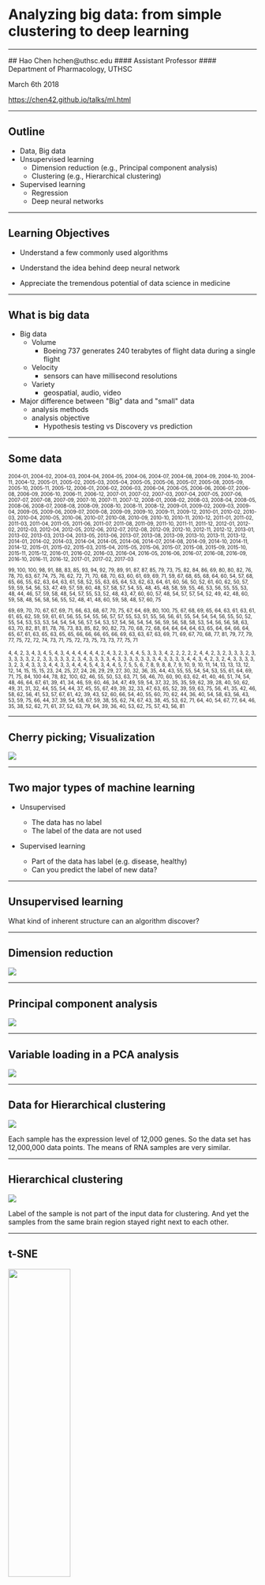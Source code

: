 # Analyzing big data: from simple clustering to deep learning
<hr style="color:royalblue">
## Hao Chen
hchen@uthsc.edu 
#### Assistant Professor
#### Department of Pharmacology, UTHSC

March 6th 2018

https://chen42.github.io/talks/ml.html

---


## Outline

* Data, Big data
* Unsupervised learning
	* Dimension reduction (e.g., Principal component analysis)
	* Clustering (e.g., Hierarchical clustering) 	
* Supervised learning
	* Regression
	* Deep neural networks	
---

## Learning Objectives

* Understand a few commonly used algorithms 

* Understand the idea behind deep neural network

* Appreciate the tremendous potential of data science in medicine

---

## What is big data

* Big data 
	* Volume 
		* Boeing 737 generates 240 terabytes of flight data during a single flight
	* Velocity 
		* sensors can have millisecond resolutions
	* Variety
		* geospatial, audio, video
* Major difference between "Big" data and "small" data 
	* analysis methods 
	* analysis objective  
		* Hypothesis testing vs Discovery vs prediction

---

## Some data 

<font size=1>

2004-01, 2004-02, 2004-03, 2004-04, 2004-05, 2004-06, 2004-07, 2004-08, 2004-09, 2004-10, 2004-11, 2004-12, 2005-01, 2005-02, 2005-03, 2005-04, 2005-05, 2005-06, 2005-07, 2005-08, 2005-09, 2005-10, 2005-11, 2005-12, 2006-01, 2006-02, 2006-03, 2006-04, 2006-05, 2006-06, 2006-07, 2006-08, 2006-09, 2006-10, 2006-11, 2006-12, 2007-01, 2007-02, 2007-03, 2007-04, 2007-05, 2007-06, 2007-07, 2007-08, 2007-09, 2007-10, 2007-11, 2007-12, 2008-01, 2008-02, 2008-03, 2008-04, 2008-05, 2008-06, 2008-07, 2008-08, 2008-09, 2008-10, 2008-11, 2008-12, 2009-01, 2009-02, 2009-03, 2009-04, 2009-05, 2009-06, 2009-07, 2009-08, 2009-09, 2009-10, 2009-11, 2009-12, 2010-01, 2010-02, 2010-03, 2010-04, 2010-05, 2010-06, 2010-07, 2010-08, 2010-09, 2010-10, 2010-11, 2010-12, 2011-01, 2011-02, 2011-03, 2011-04, 2011-05, 2011-06, 2011-07, 2011-08, 2011-09, 2011-10, 2011-11, 2011-12, 2012-01, 2012-02, 2012-03, 2012-04, 2012-05, 2012-06, 2012-07, 2012-08, 2012-09, 2012-10, 2012-11, 2012-12, 2013-01, 2013-02, 2013-03, 2013-04, 2013-05, 2013-06, 2013-07, 2013-08, 2013-09, 2013-10, 2013-11, 2013-12, 2014-01, 2014-02, 2014-03, 2014-04, 2014-05, 2014-06, 2014-07, 2014-08, 2014-09, 2014-10, 2014-11, 2014-12, 2015-01, 2015-02, 2015-03, 2015-04, 2015-05, 2015-06, 2015-07, 2015-08, 2015-09, 2015-10, 2015-11, 2015-12, 2016-01, 2016-02, 2016-03, 2016-04, 2016-05, 2016-06, 2016-07, 2016-08, 2016-09, 2016-10, 2016-11, 2016-12, 2017-01, 2017-02, 2017-03

99, 100, 100, 98, 91, 88, 83, 85, 93, 94, 92, 79, 89, 91, 87, 87, 85, 79, 73, 75, 82, 84, 86, 69, 80, 80, 82, 76, 78, 70, 63, 67, 74, 75, 76, 62, 72, 71, 70, 68, 70, 63, 60, 61, 69, 69, 71, 59, 67, 68, 65, 68, 64, 60, 54, 57, 68, 65, 66, 55, 62, 63, 64, 63, 61, 58, 52, 55, 63, 65, 64, 53, 62, 63, 64, 61, 60, 56, 50, 52, 61, 60, 62, 50, 57, 59, 59, 54, 56, 53, 47, 49, 57, 59, 60, 48, 57, 58, 57, 54, 55, 48, 45, 48, 58, 59, 55, 46, 53, 56, 55, 55, 53, 48, 44, 46, 57, 59, 58, 48, 54, 57, 55, 53, 52, 48, 43, 47, 60, 60, 57, 48, 54, 57, 57, 54, 52, 49, 42, 48, 60, 59, 58, 48, 56, 58, 56, 55, 52, 48, 41, 48, 60, 59, 58, 48, 57, 60, 75

69, 69, 70, 70, 67, 67, 69, 71, 66, 63, 68, 67, 70, 75, 67, 64, 69, 80, 100, 75, 67, 68, 69, 65, 64, 63, 61, 63, 61, 61, 65, 62, 59, 59, 61, 61, 56, 55, 54, 55, 56, 57, 57, 55, 53, 51, 55, 56, 56, 61, 55, 54, 54, 54, 56, 55, 50, 52, 55, 54, 53, 53, 53, 54, 54, 54, 56, 57, 54, 53, 57, 54, 56, 54, 54, 56, 59, 56, 58, 58, 53, 54, 56, 56, 58, 63, 63, 70, 82, 81, 81, 78, 76, 73, 83, 85, 82, 90, 82, 73, 70, 68, 72, 68, 64, 64, 64, 64, 63, 65, 64, 64, 66, 64, 65, 67, 61, 63, 65, 63, 65, 65, 66, 66, 66, 65, 66, 69, 63, 63, 67, 63, 69, 71, 69, 67, 70, 68, 77, 81, 79, 77, 79, 77, 75, 72, 72, 74, 73, 71, 75, 72, 73, 75, 73, 73, 77, 75, 71

4, 4, 2, 3, 4, 3, 4, 5, 4, 3, 4, 4, 4, 4, 4, 4, 2, 4, 3, 2, 3, 4, 4, 5, 3, 3, 3, 4, 2, 2, 2, 2, 2, 4, 4, 2, 3, 2, 3, 3, 3, 2, 3, 3, 3, 3, 3, 2, 2, 3, 3, 3, 3, 3, 2, 3, 4, 3, 3, 3, 3, 4, 3, 3, 3, 3, 3, 3, 3, 4, 3, 3, 3, 3, 4, 4, 3, 4, 2, 3, 2, 4, 3, 3, 3, 3, 3, 2, 3, 4, 3, 3, 3, 4, 4, 3, 3, 4, 4, 4, 5, 4, 3, 4, 4, 5, 7, 5, 5, 6, 7, 8, 9, 8, 8, 7, 9, 10, 9, 10, 11, 14, 13, 13, 13, 12, 12, 14, 15, 15, 15, 23, 24, 25, 27, 24, 26, 29, 29, 27, 30, 32, 36, 35, 44, 43, 55, 55, 54, 54, 53, 55, 61, 64, 69, 71, 75, 84, 100
44, 78, 82, 100, 62, 46, 55, 50, 53, 63, 71, 56, 46, 70, 60, 90, 63, 62, 41, 40, 46, 51, 74, 54, 48, 46, 64, 67, 61, 39, 41, 34, 46, 59, 60, 46, 34, 47, 49, 59, 54, 37, 32, 35, 35, 59, 62, 39, 28, 40, 50, 62, 49, 31, 31, 32, 44, 55, 54, 44, 37, 45, 55, 67, 49, 39, 32, 33, 47, 63, 65, 52, 39, 59, 63, 75, 56, 41, 35, 42, 46, 58, 62, 56, 41, 53, 57, 67, 61, 42, 39, 43, 52, 60, 66, 54, 40, 55, 60, 70, 62, 44, 36, 40, 54, 58, 63, 56, 43, 53, 59, 75, 66, 44, 37, 39, 54, 58, 67, 59, 38, 55, 62, 74, 67, 43, 38, 45, 53, 62, 71, 64, 40, 54, 67, 77, 64, 46, 35, 38, 52, 62, 71, 61, 37, 52, 63, 79, 64, 39, 36, 40, 53, 62, 75, 57, 43, 56, 81
</font>

---

## Cherry picking; Visualization

![](./images/deep_learning/deepLearning_google_trends.png)


---

## Two major types of machine learning
* Unsupervised 
	* The data has no label
	* The label of the data are not used 

* Supervised learning
	* Part of the data has label (e.g. disease, healthy) 
	* Can you predict the label of new data?

---

## Unsupervised learning 

What kind of inherent structure can an algorithm discover?

---

## Dimension reduction

![](./images/deep_learning/fake_data.png)


---

## Principal component analysis

![](./images/deep_learning/fig_pca_principal_component_analysis.png)

---


## Variable loading in a PCA analysis

![](./images/p50retreat2017/pca_loading.png)


---

## Data for Hierarchical clustering

![](./images/deep_learning/100.samples.boxplot.png)


Each sample has the expression level of 12,000 genes. So the data set has 12,000,000 data points.  The means of RNA samples are very similar.  

---
<!---

## Histogram and density plots 

![](./images/deep_learning/histogram_density.png)

<pre> <code data-trim data-noescape>
# R code
library(ggplot2)
df0<-data.frame(x=rnorm(1000, mean=10,sd=10))
p<-ggplot(df0, aes(x=x))+geom_histogram(aes(y=..density..), color="grey60", fill="grey80")+
geom_density()+
theme(axis.text.y=element_text(face="bold", size=12))
print(p)
</code>
</pre>

## Density plots of ~100 RNA-Seq samples


![](./images/deep_learning/100.samples.densityplot.png)

The distribution is somewhat different between brain regions.


--->


## Hierarchical clustering 


![](./images/deep_learning/brain.region.hclust.png)

Label of the sample is not part of the input data for clustering. And yet the samples from the same brain region stayed right next to each other.  


---

## t-SNE 

<img src="https://lvdmaaten.github.io/tsne/examples/mnist_tsne.jpg" width=50% height=40%>

---

## Supervised Learning

* Training 	
	* Collect a set of data that has labels 
		* Images with text annotation of the object in the image (e.g. [hand written digits](https://www.kaggle.com/c/digit-recognizer))
	* Select a mathematical model, adjust the parameter in the model  so the output is close to the label
	* Repeatedly adjust the parameters for all the samples in the data collection, with an effort to reduce overall error rate
* Testing
	* Run a set of new samples with labels through the model 
	* Record the number of errors.
* Deployment
	* Use the model to **predict** the label of completely new data.

---

## Decision Tree

<a href="http://www.r2d3.us/visual-intro-to-machine-learning-part-1/" target=_new><img src="./images/deep_learning/decisionTree.png"></a>

---

## Linear regression

Y=a*X+b

![](./images/deep_learning/linear_regression.png)
<pre> <code data-trim data-noescape>
#Linear regression
library(ggplot2)
x0<-runif(10, min=0,max=9)
y0<-x0*rnorm(10,mean=1,sd=0.1)+rnorm(10,mean=0,sd=0.2)
dat<-data.frame(x=x0, y=y0)
summary(lm(x0~y0, dat))
P<-ggplot(dat, aes(x,y))+geom_point(color="grey40",size=4)+stat_smooth(method="lm")
print(P)
</code>
</pre>


---

## Linear regresssion by iterative updates [R code](https://www.r-bloggers.com/linear-regression-by-gradient-descent/)



![](./images/deep_learning/gradient_descent_for_linear_regression.gif)


<pre> <code>
## theta is the parameter, alpha is learning rate
for (i in 1:num_iters) {
  error <- (X %*% theta - y)
  delta <- t(X) %*% error / length(y)
  theta <- theta - alpha * delta
}
</code>
</pre>

---

## A neuron: biological model vs mathematical model 

<table><tr><td width=50%>
<img src="./images/deep_learning/neuron.gif" width=90%>
</td>
<td width=50%>
<img src="./images/deep_learning/perceptron.png" width=90%>
</td></tr>
</table>



---
## Deep neural network


![](http://neuralnetworksanddeeplearning.com/images/tikz40.png)


---

## Gradient descent error surface
<a href="https://spin.atomicobject.com/2014/06/24/gradient-descent-linear-regression/">
<img src="./images/deep_learning/gradient_descent_error_surface.png"></a>

---

## Rectified Linear Unit  (ReLU)

Activation of the neurons

![](./images/deep_learning/relu.png)

<pre> <code data-trim data-noescape>
#ReLU
library(ggplot2)
relu<-function(x) sapply(x, function(z) max(-5,z))
x<-seq(from=-10, to=5, by=0.1)
y<-relu(x)
dat<-data.frame(X=x, Y=y)
P<-ggplot(dat, aes(x=X, y=Y))+geom_line(size=1.6, color="orange")
print(P)
</code>
</pre>

---


## Logistic regression

Output layer

![](./images/deep_learning/logit_regression.png)
<pre> <code data-trim data-noescape>
#Logistic regression
library(ggplot2)
x<-c(runif(20, min=1,max=5), runif(4, min=5,max=10), runif(20, min=10,max=15))
y<-c(rep(1,22), rep(0,22))
dat<-data.frame(X=x, Y=y)
p<-ggplot(dat, aes(X,Y))+geom_point(color="grey40")+stat_smooth(method="glm", method.args=list(family="binomial"), se=F)
print(p)
</code>
</pre>

---

## Multilayer neural networks and backpropagation

<a href="http://www.nature.com/nature/journal/v521/n7553/abs/nature14539.html">
<img src="./images/deep_learning/network_structure.png">
</a>


---
## A toy neural network 

<a href="http://www.emergentmind.com/neural-network" target=_new>
<img src="./images/deep_learning/toy.png">
</a>

---

## Can deep neural networks be used on genetics data?

<img src="./images/deep_learning/gwas.jpg" width=70%>

---

## Use genetic variation to predict skin color in rats

<pre><code data-trim data-noescape>
#python
from keras.models import Sequential
from keras.layers import Dense, Dropout, Activation, Flatten

# read in the data, split training vs testing 
dataset=pd.read_csv("./hs_snps.csv",delimiter=",", dtype="float", na_filter=True)
X = dataset[:,1:18571] #chr1  SNPs
Y = dataset[:,0] #coat color
X_train, X_test, y_train, y_test = train_test_split(X, Y, test_size=0.25, random_state=42)

# construct the network
model = Sequential()
model.add(Dense(200, input_dim=18570, init='uniform', activation='relu'))
model.add(Dense(200, init='uniform', activation='relu'))
model.add(Dense(5, init='uniform', activation='softmax'))

# compile the model
model.compile(loss='categorical_crossentropy', optimizer='adam', metrics=['accuracy'])

# fit the model
model.fit(X_train, y_train, nb_epoch=100, batch_size=200)

#evaluate the model and print results
scores = model.evaluate(X_test, y_test)
print("%s: %.2f%%" % (model.metrics_names[1], scores[1]*100))
</code>
</pre>


---

## Convolutional neural network

<a href="http://www.nature.com/nature/journal/v521/n7553/abs/nature14539.html">
<img src="./images/deep_learning/cnn.png">
</a>

---

<a href="https://www.ncbi.nlm.nih.gov/pubmed/28117445">
<img src="./images/deep_learning/dermatologist.png">
</a>
![](./images/deep_learning/skin_cnn.png)

---

##  Dimension reduction on the last hidden layer 

![](./images/deep_learning/tSNE.png)


---

## Detecting Rodent Social Interaction Using a CNN

### Labeling the data
<img src="./images/deep_learning/labelRatBodyParts.png" width=50% height=70%>

---

<img src="./images/deep_learning/training_progression.png" width=70%>

---

## Object detection and reconstruction of behavior 

<video width="1080" controls>
<source src="./images/deep_learning/YoRodents_utrf_demo.mp4" type="video/mp4">
</video> 


---

# ?

---

## Additional reading

* [Are you ready for a computer to predict the death of your patients?](https://arxiv.org/abs/1711.06402) 

* [Deep learning is hard, why can we have a neural net to design other neural nets?](https://www.youtube.com/watch?v=o4rFnSh1ZFs)

* [Can deep learning work withouth training data?](http://www.andrewng.org/portfolio/deep-learning-and-unsupervised-feature-learning/)

* [Applications in medicine: diagnosis, treatments](http://www.nvidia.com/object/deep-learning-in-medicine.html)


